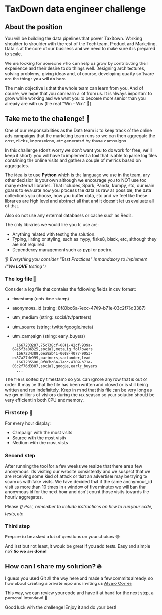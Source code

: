 # TaxDown data engineer challenge

## About the position

You will be building the data pipelines that power TaxDown. Working shoulder to shoulder with the rest of the Tech team, Product and Marketing. Data is at the core of our business and we need to make sure it is prepared to scale.

We are looking for someone who can help us grow by contributing their experience and their desire to do things well. Designing architectures, solving problems, giving ideas and, of course, developing quality software are the things you will do here.

The main objective is that the whole team can learn from you. And of course, we hope that you can learn a lot from us. It is always important to grow while working and we want you to become more senior than you already are with us (the real "Win - Win" 🚀).

## Take me to the challenge! 🤟

One of our responsabilities as the Data team is to keep track of the online ads campaigns that the marketing team runs so we can then aggregate the cost, clicks, impressions, etc generated by those campaigns.

In this challenge (don't worry we don't want you to do work for free, we'll keep it short), you will have to implement a tool that is able to parse log files containing the online visits and gather a couple of metrics based on aggregates.

The idea is to use **Python** which is the language we use in the team, any other decision is your own although we encourage you to NOT use too many external libraries. That includes, Spark, Panda, Numpy, etc, our main goal is to evaluate how you process the data as raw as possible, the data collections you choose, how you buffer data, etc and we feel like these libraries are high level and abstract all that and it doesn’t let us evaluate all of that.

Also do not use any external databases or cache such as Redis.

The only libraries we would like you to use are:
- Anything related with testing the solution.
- Typing, linting or styling, such as mypy, flake8, black, etc, although they are not required.
- Dependency management such as pypi or poetry.

👂 *Everything you consider "Best Practices" is mandatory to implement ("We **LOVE** testing")*

### The log file 🌟

Consider a log file that contains the following fields in csv format:

- timestamp (unix time stamp)
- anonymous_id (string: 8f80bc6a-7ecc-4709-b71e-03c2f76d3387)
- utm_medium (string: social/tv/partners)
- utm_source (string: twitter/google/meta)
- utm_campaign (string: early_buyers)

        1667233287,75c738cf-0841-42cf-939a-67e5f3a86325,social,meta,ig_followers
        1667234389,6ea9ab41-0018-4077-9053-ee87a27de999,partners,santander,lead
        1667235690,8f80bc6a-7ecc-4709-b71e-03c2f76d3387,social,google,early_buyers
        ...

The file is sorted by timestamp so you can ignore any row that is out of order.
It may be that the file has been written and closed or is still being written and run indefinitely.
Keep in mind that this file can be very long as we get millions of visitors during the tax season so your solution should be very efficient in both CPU and memory.

### First step 🌟

For every hour display:
- Campaign with the most visits
- Source with the most visits
- Medium with the most visits

### Second step

After running the tool for a few weeks we realize that there are a few anonymous_ids visiting our website consistently and we suspect that we are receiving some kind of attack or that an advertiser may be trying to scam us with fake visits.
We have decided that if the same anonymous_id visit us more than 10 times in a window of five minutes we will ban that anonymous id for the next hour and don't count those visits towards the hourly aggregates.

Please 
👂 *Psst, remember to include instructions on how to run your code, tests, etc*

### Third step

Prepare to be asked a lot of questions on your choices 😆

And last but not least, it would be great if you add tests. Easy and simple no? **So we are done!**

## How can I share my solution? 🔥

I guess you used Git all the way here and made a few commits already, so how about creating a private repo and inviting us [Alvaro Correa](https://github.com/corrius)

This way, we can review your code and have it at hand for the next step, a personal interview! 👻

Good luck with the challenge! Enjoy it and do your best!
